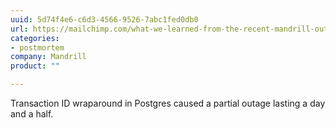 ```yaml
---
uuid: 5d74f4e6-c6d3-4566-9526-7abc1fed0db0
url: https://mailchimp.com/what-we-learned-from-the-recent-mandrill-outage/
categories:
- postmortem
company: Mandrill
product: ""

---
```


Transaction ID wraparound in Postgres caused a partial outage lasting a day and a half.
